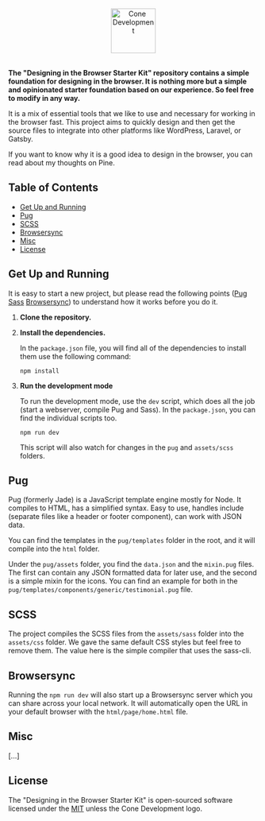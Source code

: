 <p align="center">
  <a href="https://conedevelopment.com/">
    <br/>
    <img src="https://conedevelopment.com/wp-content/themes/cone/assets/img/logo.svg" alt="Cone Development" width="90">
    <br/>
    <br/>
  </a>
</p>

**The "Designing in the Browser Starter Kit" repository contains a simple foundation for designing in the browser. It is nothing more but a simple and opinionated starter foundation based on our experience. So feel free to modify in any way.**

It is a mix of essential tools that we like to use and necessary for working in the browser fast. This project aims to quickly design and then get the source files to integrate into other platforms like WordPress, Laravel, or Gatsby.

If you want to know why it is a good idea to design in the browser, you can read about my thoughts on Pine.

## Table of Contents

- [Get Up and Running](#get-up-and-running)
- [Pug](#pug)
- [SCSS](#scss)
- [Browsersync](#browsersync)
- [Misc](#misc)
- [License](#license)

## Get Up and Running

It is easy to start a new project, but please read the following points ([Pug](#pug) [Sass](#sass) [Browsersync](#browsersync)) to understand how it works before you do it.

1. **Clone the repository.**
2. **Install the dependencies.**

    In the `package.json` file, you will find all of the dependencies to install them use the following command:

    ```shell
    npm install
    ```

3. **Run the development mode**

    To run the development mode, use the `dev` script, which does all the job (start a webserver, compile Pug and Sass). In the `package.json`, you can find the individual scripts too.

    ```shell
    npm run dev
    ```

    This script will also watch for changes in the `pug` and `assets/scss` folders.

## Pug

Pug (formerly Jade) is a JavaScript template engine mostly for Node. It compiles to HTML, has a simplified syntax. Easy to use, handles include (separate files like a header or footer component), can work with JSON data.

You can find the templates in the `pug/templates` folder in the root, and it will compile into the `html` folder.

Under the `pug/assets` folder, you find the `data.json` and the `mixin.pug` files. The first can contain any JSON formatted data for later use, and the second is a simple mixin for the icons. You can find an example for both in the `pug/templates/components/generic/testimonial.pug` file.

## SCSS

The project compiles the SCSS files from the `assets/sass` folder into the `assets/css` folder. We gave the same default CSS styles but feel free to remove them. The value here is the simple compiler that uses the sass-cli.

## Browsersync

Running the `npm run dev` will also start up a Browsersync server which you can share across your local network. It will automatically open the URL in your default browser with the `html/page/home.html` file.

## Misc

[...]

## License

The "Designing in the Browser Starter Kit" is open-sourced software licensed under the [MIT](LICENSE) unless the Cone Development logo.
